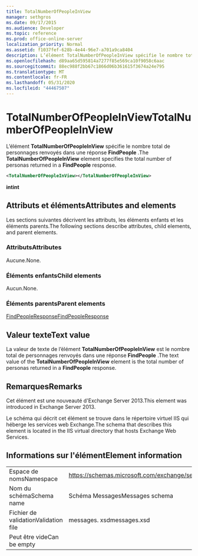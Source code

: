```yaml
---
title: TotalNumberOfPeopleInView
manager: sethgros
ms.date: 09/17/2015
ms.audience: Developer
ms.topic: reference
ms.prod: office-online-server
localization_priority: Normal
ms.assetid: f1037fef-628b-4e44-96e7-a701a9ca8404
description: L’élément TotalNumberOfPeopleInView spécifie le nombre total de personnages renvoyés dans une réponse FindPeople.
ms.openlocfilehash: d89aa65d595814a7277f85e569ca10f9058c6aac
ms.sourcegitcommit: 88ec988f2bb67c1866d06b361615f3674a24e795
ms.translationtype: MT
ms.contentlocale: fr-FR
ms.lasthandoff: 05/31/2020
ms.locfileid: "44467507"
---
```

# <a name="totalnumberofpeopleinview"></a><span data-ttu-id="184a8-103">TotalNumberOfPeopleInView</span><span class="sxs-lookup"><span data-stu-id="184a8-103">TotalNumberOfPeopleInView</span></span>

<span data-ttu-id="184a8-104">L’élément **TotalNumberOfPeopleInView** spécifie le nombre total de personnages renvoyés dans une réponse **FindPeople** .</span><span class="sxs-lookup"><span data-stu-id="184a8-104">The **TotalNumberOfPeopleInView** element specifies the total number of personas returned in a **FindPeople** response.</span></span> 
  
```XML
<TotalNumberOfPeopleInView></TotalNumberOfPeopleInView>
```

 <span data-ttu-id="184a8-105">**int**</span><span class="sxs-lookup"><span data-stu-id="184a8-105">**int**</span></span>
## <a name="attributes-and-elements"></a><span data-ttu-id="184a8-106">Attributs et éléments</span><span class="sxs-lookup"><span data-stu-id="184a8-106">Attributes and elements</span></span>

<span data-ttu-id="184a8-107">Les sections suivantes décrivent les attributs, les éléments enfants et les éléments parents.</span><span class="sxs-lookup"><span data-stu-id="184a8-107">The following sections describe attributes, child elements, and parent elements.</span></span>
  
### <a name="attributes"></a><span data-ttu-id="184a8-108">Attributs</span><span class="sxs-lookup"><span data-stu-id="184a8-108">Attributes</span></span>

<span data-ttu-id="184a8-109">Aucune.</span><span class="sxs-lookup"><span data-stu-id="184a8-109">None.</span></span>
  
### <a name="child-elements"></a><span data-ttu-id="184a8-110">Éléments enfants</span><span class="sxs-lookup"><span data-stu-id="184a8-110">Child elements</span></span>

<span data-ttu-id="184a8-111">Aucun.</span><span class="sxs-lookup"><span data-stu-id="184a8-111">None.</span></span>
  
### <a name="parent-elements"></a><span data-ttu-id="184a8-112">Éléments parents</span><span class="sxs-lookup"><span data-stu-id="184a8-112">Parent elements</span></span>

[<span data-ttu-id="184a8-113">FindPeopleResponse</span><span class="sxs-lookup"><span data-stu-id="184a8-113">FindPeopleResponse</span></span>](findpeopleresponse.md)
  
## <a name="text-value"></a><span data-ttu-id="184a8-114">Valeur texte</span><span class="sxs-lookup"><span data-stu-id="184a8-114">Text value</span></span>

<span data-ttu-id="184a8-115">La valeur de texte de l’élément **TotalNumberOfPeopleInView** est le nombre total de personnages renvoyés dans une réponse **FindPeople** .</span><span class="sxs-lookup"><span data-stu-id="184a8-115">The text value of the **TotalNumberOfPeopleInView** element is the total number of personas returned in a **FindPeople** response.</span></span> 
  
## <a name="remarks"></a><span data-ttu-id="184a8-116">Remarques</span><span class="sxs-lookup"><span data-stu-id="184a8-116">Remarks</span></span>

<span data-ttu-id="184a8-117">Cet élément est une nouveauté d'Exchange Server 2013.</span><span class="sxs-lookup"><span data-stu-id="184a8-117">This element was introduced in Exchange Server 2013.</span></span>
  
<span data-ttu-id="184a8-118">Le schéma qui décrit cet élément se trouve dans le répertoire virtuel IIS qui héberge les services web Exchange.</span><span class="sxs-lookup"><span data-stu-id="184a8-118">The schema that describes this element is located in the IIS virtual directory that hosts Exchange Web Services.</span></span>
  
## <a name="element-information"></a><span data-ttu-id="184a8-119">Informations sur l'élément</span><span class="sxs-lookup"><span data-stu-id="184a8-119">Element information</span></span>

|||
|:-----|:-----|
|<span data-ttu-id="184a8-120">Espace de noms</span><span class="sxs-lookup"><span data-stu-id="184a8-120">Namespace</span></span>  <br/> |https://schemas.microsoft.com/exchange/services/2006/messages  <br/> |
|<span data-ttu-id="184a8-121">Nom du schéma</span><span class="sxs-lookup"><span data-stu-id="184a8-121">Schema name</span></span>  <br/> |<span data-ttu-id="184a8-122">Schéma Messages</span><span class="sxs-lookup"><span data-stu-id="184a8-122">Messages schema</span></span>  <br/> |
|<span data-ttu-id="184a8-123">Fichier de validation</span><span class="sxs-lookup"><span data-stu-id="184a8-123">Validation file</span></span>  <br/> |<span data-ttu-id="184a8-124">messages. xsd</span><span class="sxs-lookup"><span data-stu-id="184a8-124">messages.xsd</span></span>  <br/> |
|<span data-ttu-id="184a8-125">Peut être vide</span><span class="sxs-lookup"><span data-stu-id="184a8-125">Can be empty</span></span>  <br/> ||
   


